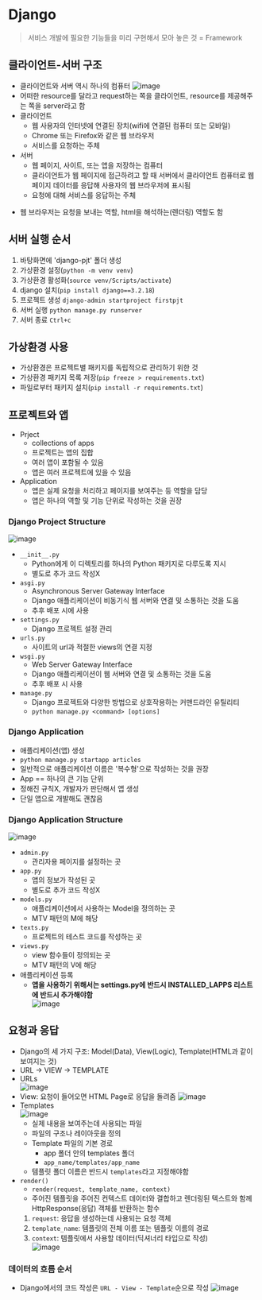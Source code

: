 # Django
> 서비스 개발에 필요한 기능들을 미리 구현해서 모아 놓은 것 = Framework

## 클라이언트-서버 구조
- 클라이언트와 서버 역시 하나의 컴퓨터
![image](https://user-images.githubusercontent.com/108309396/224866882-07ae4ee6-74e6-469e-a7a9-571bf19c5cc4.png)
- 어떠한 resource를 달라고 request하는 쪽을 클라이언트, resource를 제공해주는 쪽을 server라고 함
- 클라이언트
  - 웹 사용자의 인터넷에 연결된 장치(wifi에 연결된 컴퓨터 또는 모바일)
  - Chrome 또는 Firefox와 같은 웹 브라우저
  - 서비스를 요청하는 주체
- 서버
  - 웹 페이지, 사이트, 또는 앱을 저장하는 컴퓨터
  - 클라이언트가 웹 페이지에 접근하려고 할 때 서버에서 클라이언트 컴퓨터로 웹 페이지 데이터를 응답해 사용자의 웹 브라우저에 표시됨
  - 요청에 대해 서비스를 응답하는 주체

+ 웹 브라우저는 요청을 보내는 역할, html을 해석하는(렌더링) 역할도 함

## 서버 실행 순서
1. 바탕화면에 'django-pjt' 폴더 생성
2. 가상환경 설정(`python -m venv venv`)
3. 가상환경 활성화(`source venv/Scripts/activate`)
4. django 설치(`pip install django==3.2.18`)
5. 프로젝트 생성 `django-admin startproject firstpjt`
6. 서버 실행 `python manage.py runserver`
7. 서버 종료 `Ctrl+c`

## 가상환경 사용
- 가상환경은 프로젝트별 패키지를 독립적으로 관리하기 위한 것
- 가상환경 패키지 목록 저장(`pip freeze > requirements.txt`)
- 파일로부터 패키지 설치(`pip install -r requirements.txt`)

## 프로젝트와 앱
- Prject
  - collections of apps
  - 프로젝트는 앱의 집합
  - 여러 앱이 포함될 수 있음
  - 앱은 여러 프로젝트에 있을 수 있음
- Application
  - 앱은 실제 요청을 처리하고 페이지를 보여주는 등 역할을 담당
  - 앱은 하나의 역할 및 기능 단위로 작성하는 것을 권장

### Django Project Structure
![image](https://user-images.githubusercontent.com/108309396/224872728-85848e4b-a8d2-4c2e-84ac-f725cfb3a9ba.png)  
- `__init__.py`
  - Python에게 이 디렉토리를 하나의 Python 패키지로 다루도록 지시
  - 별도로 추가 코드 작성X
- `asgi.py`
  - Asynchronous Server Gateway Interface
  - Django 애플리케이션이 비동기식 웹 서버와 연결 및 소통하는 것을 도움
  - 추후 배포 시에 사용
- `settings.py`
  - Django 프로젝트 설정 관리
- `urls.py`
  - 사이트의 url과 적절한 views의 연결 지정
- `wsgi.py`
  - Web Server Gateway Interface
  - Django 애플리케이션이 웹 서버와 연결 및 소통하는 것을 도움
  - 추후 배포 시 사용
- `manage.py`
  - Django 프로젝트와 다양한 방법으로 상호작용하는 커맨드라인 유틸리티
  - `python manage.py <command> [options]`

### Django Application
- 애플리케이션(앱) 생성
- `python manage.py startapp articles`
- 일반적으로 애플리케이션 이름은 '복수형'으로 작성하는 것을 권장
- App == 하나의 큰 기능 단위
- 정해진 규칙X, 개발자가 판단해서 앱 생성
- 단일 앱으로 개발해도 괜찮음

### Django Application Structure
![image](https://user-images.githubusercontent.com/108309396/224872865-7865e48e-ccea-42bf-8faf-4b52a4123d8e.png)  
- `admin.py`
  - 관리자용 페이지를 설정하는 곳
- `app.py`
  - 앱의 정보가 작성된 곳
  - 별도로 추가 코드 작성X
- `models.py`
  - 애플리케이션에서 사용하는 Model을 정의하는 곳
  - MTV 패턴의 M에 해당
- `texts.py`
  - 프로젝트의 테스트 코드를 작성하는 곳
- `views.py`
  - view 함수들이 정의되는 곳
  - MTV 패턴의 V에 해당
- 애플리케이션 등록
  - **앱을 사용하기 위해서는 settings.py에 반드시 INSTALLED_LAPPS 리스트에 반드시 추가해야함**  
![image](https://user-images.githubusercontent.com/108309396/224872630-1e538796-d5c6-45d3-805b-7d1a27a4584b.png)


## 요청과 응답
- Django의 세 가지 구조: Model(Data), View(Logic), Template(HTML과 같이 보여지는 것)
- URL &rarr; VIEW &rarr; TEMPLATE
- URLs  
![image](https://user-images.githubusercontent.com/108309396/224885250-0a11c5ec-6dcc-40d5-927f-e5c58fa45077.png)
- View: 요청이 들어오면 HTML Page로 응답을 돌려줌
![image](https://user-images.githubusercontent.com/108309396/224885371-f7f4a729-6dfc-4a6f-a91d-fd44ce9c784e.png)
- Templates  
![image](https://user-images.githubusercontent.com/108309396/224885629-986ccae0-b1f7-4058-8e84-7535a8bab08d.png)  
  - 실제 내용을 보여주는데 사용되는 파일
  - 파일의 구조나 레이아웃을 정의
  - Template 파일의 기본 경로
    - app 폴더 안의 templates 폴더
    - `app_name/templates/app_name`
  - 템플릿 폴더 이름은 반드시 `templates`라고 지정해야함
- `render()`
  - `render(request, template_name, context)`
  - 주어진 템플릿을 주어진 컨텍스트 데이터와 결합하고 렌더링된 텍스트와 함께 HttpResponse(응답) 객체를 반환하는 함수
   1. `request`: 응답을 생성하는데 사용되는 요청 객체
   2. `template_name`: 템플릿의 전체 이름 또는 템플릿 이름의 경로
   3. `context`: 템플릿에서 사용할 데이터(딕셔너리 타입으로 작성)  
![image](https://user-images.githubusercontent.com/108309396/224900123-ef067928-3778-4dcb-b974-258a6ba0c156.png)


### 데이터의 흐름 순서
- Django에서의 코드 작성은 `URL - View - Template`순으로 작성
![image](https://user-images.githubusercontent.com/108309396/224894906-4c813178-4ab3-4ed0-9a14-66e03c73d7c4.png)  